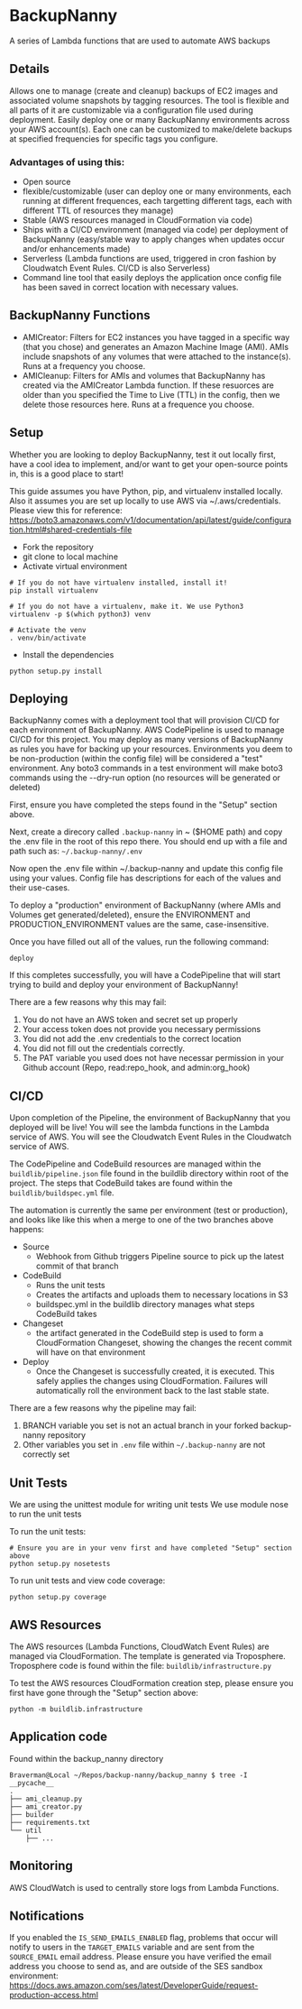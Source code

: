 # BackupNanny
A series of Lambda functions that are used to automate AWS backups

## Details
Allows one to manage (create and cleanup) backups of EC2 images and associated volume snapshots by tagging resources.
The tool is flexible and all parts of it are customizable via a configuration file used during deployment.
Easily deploy one or many BackupNanny environments across your AWS account(s). Each one can be customized to make/delete backups at specified frequencies for specific tags you configure.

### Advantages of using this:
- Open source
- flexible/customizable (user can deploy one or many environments, each running at different frequences, each targetting different tags, each with different TTL of resources they manage)
- Stable (AWS resources managed in CloudFormation via code)
- Ships with a CI/CD environment (managed via code) per deployment of BackupNanny (easy/stable way to apply changes when updates occur and/or enhancements made)
- Serverless (Lambda functions are used, triggered in cron fashion by Cloudwatch Event Rules. CI/CD is also Serverless)
- Command line tool that easily deploys the application once config file has been saved in correct location with necessary values.

## BackupNanny Functions
- AMICreator: Filters for EC2 instances you have tagged in a specific way (that you chose) and generates an Amazon Machine Image (AMI). AMIs include snapshots of any volumes that were attached to the instance(s). Runs at a frequency you choose.
- AMICleanup: Filters for AMIs and volumes that BackupNanny has created via the AMICreator Lambda function. If these resuorces are older than you specified the Time to Live (TTL) in the config, then we delete those resources here. Runs at a frequence you choose.

## Setup
Whether you are looking to deploy BackupNanny, test it out locally first, have a cool idea to implement, and/or want to get your open-source points in, this is a good place to start!

This guide assumes you have Python, pip, and virtualenv installed locally.
Also it assumes you are set up locally to use AWS via ~/.aws/credentials.
Please view this for reference:
https://boto3.amazonaws.com/v1/documentation/api/latest/guide/configuration.html#shared-credentials-file

- Fork the repository
- git clone to local machine
- Activate virtual environment

```
# If you do not have virtualenv installed, install it!
pip install virtualenv

# If you do not have a virtualenv, make it. We use Python3
virtualenv -p $(which python3) venv

# Activate the venv
. venv/bin/activate
```
- Install the dependencies
```
python setup.py install
```

## Deploying
BackupNanny comes with a deployment tool that will provision CI/CD for each environment of BackupNanny.
AWS CodePipeline is used to manage CI/CD for this project.
You may deploy as many versions of BackupNanny as rules you have for backing up your resources.
Environments you deem to be non-production (within the config file) will be considered a "test" environment. Any boto3 commands in a test environment will make boto3 commands using the --dry-run option (no resources will be generated or deleted)

First, ensure you have completed the steps found in the "Setup" section above.

Next, create a direcory called `.backup-nanny` in ~ ($HOME path) and copy the .env file in the root of this repo there.
You should end up with a file and path such as:
`~/.backup-nanny/.env`

Now open the .env file within ~/.backup-nanny and update this config file using your values.
Config file has descriptions for each of the values and their use-cases.

To deploy a "production" environment of BackupNanny (where AMIs and Volumes get generated/deleted), ensure the ENVIRONMENT and PRODUCTION_ENVIRONMENT values are the same, case-insensitive.

Once you have filled out all of the values, run the following command:
```
deploy
```

If this completes successfully, you will have a CodePipeline that will start trying to build and deploy your environment of BackupNanny!

There are a few reasons why this may fail:
1. You do not have an AWS token and secret set up properly
2. Your access token does not provide you necessary permissions
3. You did not add the .env credentials to the correct location
4. You did not fill out the credentials correctly.
5. The PAT variable you used does not have necessar permission in your Github account (Repo, read:repo_hook, and admin:org_hook)

## CI/CD
Upon completion of the Pipeline, the environment of BackupNanny that you deployed will be live!
You will see the lambda functions in the Lambda service of AWS.
You will see the Cloudwatch Event Rules in the Cloudwatch service of AWS.

The CodePipeline and CodeBuild resources are managed within the `buildlib/pipeline.json` file found in the buildlib directory within root of the project.
The steps that CodeBuild takes are found within the `buildlib/buildspec.yml` file.

The automation is currently the same per environment (test or production), and looks like like this when a merge to one of the two branches above happens:
* Source
  * Webhook from Github triggers Pipeline source to pick up the latest commit of that branch
* CodeBuild
  * Runs the unit tests
  * Creates the artifacts and uploads them to necessary locations in S3
  * buildspec.yml in the buildlib directory manages what steps CodeBuild takes
* Changeset
  * the artifact generated in the CodeBuild step is used to form a CloudFormation Changeset, showing the changes the recent commit will have on that environment
* Deploy
  * Once the Changeset is successfully created, it is executed. This safely applies the changes using CloudFormation. Failures will automatically roll the environment back to the last stable state.

There are a few reasons why the pipeline may fail:
1. BRANCH variable you set is not an actual branch in your forked backup-nanny repository
2. Other variables you set in `.env` file within `~/.backup-nanny` are not correctly set

## Unit Tests
We are using the unittest module for writing unit tests
We use module nose to run the unit tests

To run the unit tests:
```
# Ensure you are in your venv first and have completed "Setup" section above
python setup.py nosetests
```

To run unit tests and view code coverage:
```
python setup.py coverage
```

## AWS Resources
The AWS resources (Lambda Functions, CloudWatch Event Rules) are managed via CloudFormation.
The template is generated via Troposphere.
Troposphere code is found within the file:
`buildlib/infrastructure.py`

To test the AWS resources CloudFormation creation step, please ensure you first have gone through the "Setup" section above:
```
python -m buildlib.infrastructure
```

## Application code
Found within the backup_nanny directory

```
Braverman@Local ~/Repos/backup-nanny/backup_nanny $ tree -I __pycache__
.
├── ami_cleanup.py
├── ami_creator.py
├── builder
├── requirements.txt
└── util
    ├── ...
```

## Monitoring
AWS CloudWatch is used to centrally store logs from Lambda Functions.

## Notifications
If you enabled the `IS_SEND_EMAILS_ENABLED` flag, problems that occur will notify to users in the `TARGET_EMAILS` variable and are sent from the `SOURCE_EMAIL` email address.
Please ensure you have verified the email address you choose to send as, and are outside of the SES sandbox environment:
https://docs.aws.amazon.com/ses/latest/DeveloperGuide/request-production-access.html

